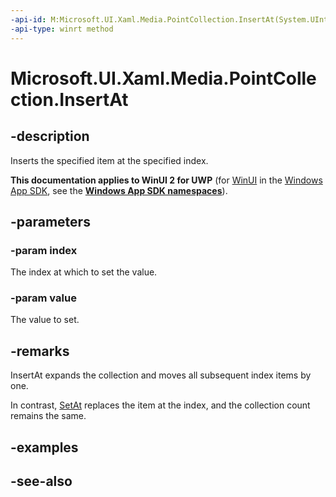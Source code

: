 ```yaml
---
-api-id: M:Microsoft.UI.Xaml.Media.PointCollection.InsertAt(System.UInt32,Windows.Foundation.Point)
-api-type: winrt method
---
```


<!-- Method syntax
public void InsertAt(System.UInt32 index, Windows.Foundation.Point value)
-->

# Microsoft.UI.Xaml.Media.PointCollection.InsertAt

## -description
Inserts the specified item at the specified index.

**This documentation applies to WinUI 2 for UWP** (for [WinUI](/windows/apps/winui/winui3/) in the [Windows App SDK](/windows/apps/windows-app-sdk/), see the **[Windows App SDK namespaces](/windows/windows-app-sdk/api/winrt/)**).

## -parameters
### -param index
The index at which to set the value.

### -param value
The value to set.

## -remarks
InsertAt expands the collection and moves all subsequent index items by one.

In contrast, [SetAt](pointcollection_setat_1807637802.md) replaces the item at the index, and the collection count remains the same.

## -examples

## -see-also

